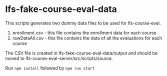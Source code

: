 # lfs-fake-course-eval-data

This scripts generates two dummy data files to be used for lfs-course-eval.

1) enrollment.csv - this file contains the enrollment data for each course
2) rawDataAll.csv - this file contains the data of all the evaluations for each course

The CSV file is created in lfs-fake-course-eval-data/output and should be moved to lfs-course-eval-server/src/scripts/source.

Run `npm install` followed by `npm run start`
